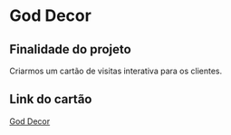 # God Decor
## Finalidade do projeto
Criarmos um cartão de visitas interativa para os clientes.

## Link do cartão
[God Decor](https://goddecor.page.link/cartao)